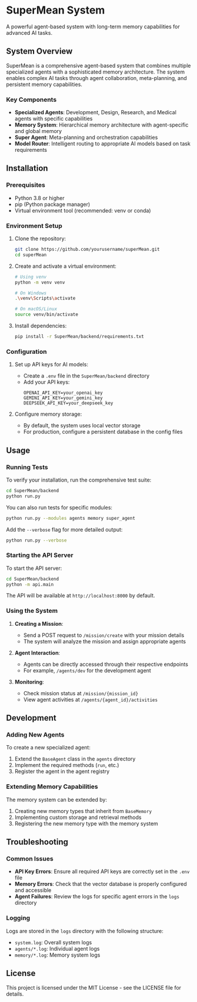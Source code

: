# SuperMean System

A powerful agent-based system with long-term memory capabilities for advanced AI tasks.

## System Overview

SuperMean is a comprehensive agent-based system that combines multiple specialized agents with a sophisticated memory architecture. The system enables complex AI tasks through agent collaboration, meta-planning, and persistent memory capabilities.

### Key Components

- **Specialized Agents**: Development, Design, Research, and Medical agents with specific capabilities
- **Memory System**: Hierarchical memory architecture with agent-specific and global memory
- **Super Agent**: Meta-planning and orchestration capabilities
- **Model Router**: Intelligent routing to appropriate AI models based on task requirements

## Installation

### Prerequisites

- Python 3.8 or higher
- pip (Python package manager)
- Virtual environment tool (recommended: venv or conda)

### Environment Setup

1. Clone the repository:
   ```bash
   git clone https://github.com/yourusername/superMean.git
   cd superMean
   ```

2. Create and activate a virtual environment:
   ```bash
   # Using venv
   python -m venv venv
   
   # On Windows
   .\venv\Scripts\activate
   
   # On macOS/Linux
   source venv/bin/activate
   ```

3. Install dependencies:
   ```bash
   pip install -r SuperMean/backend/requirements.txt
   ```

### Configuration

1. Set up API keys for AI models:
   - Create a `.env` file in the `SuperMean/backend` directory
   - Add your API keys:
     ```
     OPENAI_API_KEY=your_openai_key
     GEMINI_API_KEY=your_gemini_key
     DEEPSEEK_API_KEY=your_deepseek_key
     ```

2. Configure memory storage:
   - By default, the system uses local vector storage
   - For production, configure a persistent database in the config files

## Usage

### Running Tests

To verify your installation, run the comprehensive test suite:

```bash
cd SuperMean/backend
python run.py
```

You can also run tests for specific modules:

```bash
python run.py --modules agents memory super_agent
```

Add the `--verbose` flag for more detailed output:

```bash
python run.py --verbose
```

### Starting the API Server

To start the API server:

```bash
cd SuperMean/backend
python -m api.main
```

The API will be available at `http://localhost:8000` by default.

### Using the System

1. **Creating a Mission**:
   - Send a POST request to `/mission/create` with your mission details
   - The system will analyze the mission and assign appropriate agents

2. **Agent Interaction**:
   - Agents can be directly accessed through their respective endpoints
   - For example, `/agents/dev` for the development agent

3. **Monitoring**:
   - Check mission status at `/mission/{mission_id}`
   - View agent activities at `/agents/{agent_id}/activities`

## Development

### Adding New Agents

To create a new specialized agent:

1. Extend the `BaseAgent` class in the `agents` directory
2. Implement the required methods (`run`, etc.)
3. Register the agent in the agent registry

### Extending Memory Capabilities

The memory system can be extended by:

1. Creating new memory types that inherit from `BaseMemory`
2. Implementing custom storage and retrieval methods
3. Registering the new memory type with the memory system

## Troubleshooting

### Common Issues

- **API Key Errors**: Ensure all required API keys are correctly set in the `.env` file
- **Memory Errors**: Check that the vector database is properly configured and accessible
- **Agent Failures**: Review the logs for specific agent errors in the `logs` directory

### Logging

Logs are stored in the `logs` directory with the following structure:

- `system.log`: Overall system logs
- `agents/*.log`: Individual agent logs
- `memory/*.log`: Memory system logs

## License

This project is licensed under the MIT License - see the LICENSE file for details.